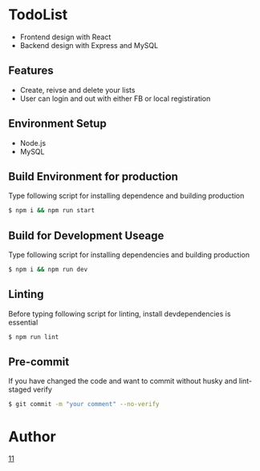 # TodoList

- Frontend design with React
- Backend design with Express and MySQL

## Features

- Create, reivse and delete your lists
- User can login and out with either FB or local registiration

## Environment Setup

- Node.js
- MySQL

## Build Environment for production

Type following script for installing dependence and building production
```bash
$ npm i && npm run start
```

## Build for Development Useage

Type following script for installing dependencies and building production
```bash
$ npm i && npm run dev
```

## Linting

Before typing following script for linting, install devdependencies is essential
```bash
$ npm run lint
```

## Pre-commit

If you have changed the code and want to commit without husky and lint-staged verify
```bash
$ git commit -m "your comment" --no-verify
```

# Author
[11](https://github.com/libterty)
